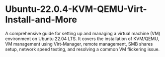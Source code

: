 # Ubuntu-22.0.4-KVM-QEMU-Virt-Install-and-More
A comprehensive guide for setting up and managing a virtual machine (VM) environment on Ubuntu 22.04 LTS. It covers the installation of KVM/QEMU, VM management using Virt-Manager, remote management, SMB shares setup, network speed testing, and resolving a common VM flickering issue.
